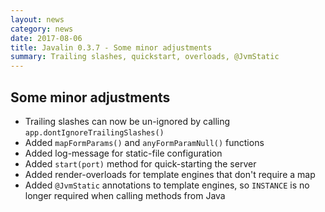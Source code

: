 ```yaml
---
layout: news
category: news
date: 2017-08-06
title: Javalin 0.3.7 - Some minor adjustments
summary: Trailing slashes, quickstart, overloads, @JvmStatic
---
```


## Some minor adjustments

* Trailing slashes can now be un-ignored by calling `app.dontIgnoreTrailingSlashes()`
* Added `mapFormParams()` and `anyFormParamNull()` functions
* Added log-message for static-file configuration
* Added `start(port)` method for quick-starting the server
* Added render-overloads for template engines that don't require a map
* Added `@JvmStatic` annotations to template engines, so `INSTANCE` is no longer required when calling methods from Java
